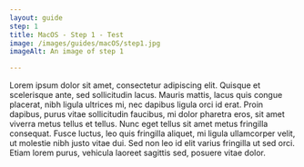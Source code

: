 ```yaml
---
layout: guide
step: 1
title: MacOS - Step 1 - Test
image: /images/guides/macOS/step1.jpg
imageAlt: An image of step 1

---
```


Lorem ipsum dolor sit amet, consectetur adipiscing elit. Quisque et scelerisque ante, sed sollicitudin lacus. Mauris mattis, lacus quis congue placerat, nibh ligula ultrices mi, nec dapibus ligula orci id erat. Proin dapibus, purus vitae sollicitudin faucibus, mi dolor pharetra eros, sit amet viverra metus tellus et tellus. Nunc eget tellus sit amet metus fringilla consequat. Fusce luctus, leo quis fringilla aliquet, mi ligula ullamcorper velit, ut molestie nibh justo vitae dui. Sed non leo id elit varius fringilla ut sed orci. Etiam lorem purus, vehicula laoreet sagittis sed, posuere vitae dolor. 